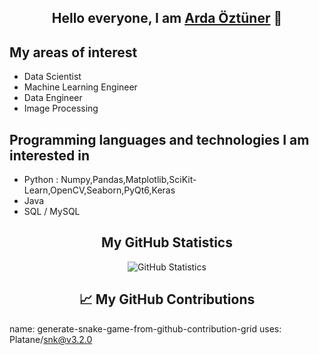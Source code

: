 <h2 align="center">Hello everyone, I am <a href="https://github.com/arda92a">Arda Öztüner</a> 👋</h2>

## My areas of interest
- Data Scientist
- Machine Learning Engineer
- Data Engineer
- Image Processing

## Programming languages ​​and technologies I am interested in
- Python : Numpy,Pandas,Matplotlib,SciKit-Learn,OpenCV,Seaborn,PyQt6,Keras
- Java
- SQL / MySQL

<h2 align="center">My GitHub Statistics</h2>
<p align="center">
  <img src="https://github-readme-stats.vercel.app/api?username=arda92a&show_icons=true&hide_title=true&count_private=true&hide=prs" alt="GitHub Statistics">
</p>
<h2 align="center">📈 My GitHub Contributions</h2>
              
name: generate-snake-game-from-github-contribution-grid
uses: Platane/snk@v3.2.0
